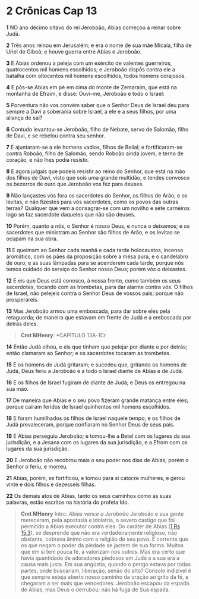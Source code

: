 # 2 Crônicas Cap 13

**1** 	NO ano décimo oitavo do rei Jeroboão, Abias começou a reinar sobre Judá.

**2** 	Três anos reinou em Jerusalém; e era o nome de sua mãe Micaía, filha de Uriel de Gibeá; e houve guerra entre Abias e Jeroboão.

**3** 	E Abias ordenou a peleja com um exército de valentes guerreiros, quatrocentos mil homens escolhidos; e Jeroboão dispôs contra ele a batalha com oitocentos mil homens escolhidos, todos homens corajosos.

**4** 	E pôs-se Abias em pé em cima do monte de Zemaraim, que está na montanha de Efraim, e disse: Ouvi-me, Jeroboão e todo o Israel:

**5** 	Porventura não vos convém saber que o Senhor Deus de Israel deu para sempre a Davi a soberania sobre Israel, a ele e a seus filhos, por uma aliança de sal?

**6** 	Contudo levantou-se Jeroboão, filho de Nebate, servo de Salomão, filho de Davi, e se rebelou contra seu senhor.

**7** 	E ajuntaram-se a ele homens vadios, filhos de Belial; e fortificaram-se contra Roboão, filho de Salomão, sendo Roboão ainda jovem, e terno de coração, e não lhes podia resistir.

**8** 	E agora julgais que podeis resistir ao reino do Senhor, que está na mão dos filhos de Davi, visto que sois uma grande multidão, e tendes convosco os bezerros de ouro que Jeroboão vos fez para deuses.

**9** 	Não lançastes vós fora os sacerdotes do Senhor, os filhos de Arão, e os levitas, e não fizestes para vós sacerdotes, como os povos das outras terras? Qualquer que vem a consagrar-se com um novilho e sete carneiros logo se faz sacerdote daqueles que não são deuses.

**10** 	Porém, quanto a nós, o Senhor é nosso Deus, e nunca o deixamos; e os sacerdotes que ministram ao Senhor são filhos de Arão, e os levitas se ocupam na sua obra.

**11** 	E queimam ao Senhor cada manhã e cada tarde holocaustos, incenso aromático, com os pães da proposição sobre a mesa pura, e o candelabro de ouro, e as suas lâmpadas para se acenderem cada tarde, porque nós temos cuidado do serviço do Senhor nosso Deus; porém vós o deixastes.

**12** 	E eis que Deus está conosco, à nossa frente, como também os seus sacerdotes, tocando com as trombetas, para dar alarme contra vós. Ó filhos de Israel, não pelejeis contra o Senhor Deus de vossos pais; porque não prosperareis.

**13** 	Mas Jeroboão armou uma emboscada, para dar sobre eles pela retaguarda; de maneira que estavam em frente de Judá e a emboscada por detrás deles.

> **Cmt MHenry**: *CAPÍTULO 13A-1Cr

**14** 	Então Judá olhou, e eis que tinham que pelejar por diante e por detrás; então clamaram ao Senhor; e os sacerdotes tocaram as trombetas.

**15** 	E os homens de Judá gritaram; e sucedeu que, gritando os homens de Judá, Deus feriu a Jeroboão e a todo o Israel diante de Abias e de Judá.

**16** 	E os filhos de Israel fugiram de diante de Judá; e Deus os entregou na sua mão.

**17** 	De maneira que Abias e o seu povo fizeram grande matança entre eles; porque caíram feridos de Israel quinhentos mil homens escolhidos.

**18** 	E foram humilhados os filhos de Israel naquele tempo; e os filhos de Judá prevaleceram, porque confiaram no Senhor Deus de seus pais.

**19** 	E Abias perseguiu Jeroboão; e tomou-lhe a Betel com os lugares da sua jurisdição, e a Jesana com os lugares da sua jurisdição, e a Efrom com os lugares da sua jurisdição.

**20** 	E Jeroboão não recobrou mais o seu poder nos dias de Abias; porém o Senhor o feriu, e morreu.

**21** 	Abias, porém, se fortificou, e tomou para si catorze mulheres, e gerou vinte e dois filhos e dezesseis filhas.

**22** 	Os demais atos de Abias, tanto os seus caminhos como as suas palavras, estão escritos na história do profeta Ido.


> **Cmt MHenry** Intro: *Abias vence a Jeroboão* Jeroboão e sua gente mereceram, pela apostasia e idolatria, o severo castigo que foi permitido a Abias executar contra eles. Do caráter de Abias ([1 Rs 15.3](../46N-1Co/15.md#3)), se desprende que não era verdadeiramente religioso, não obstante, cobrava ânimo com a religião de seu povo. É corrente que os que negam o poder da piedade se jactem de sua forma. Muitos que em si tem pouca fé, a valorizam nos outros. Mas era certo que havia quantidade de adoradores piedosos em Judá e a sua era a causa mais justa. Em sua angústia, quando o perigo estava por todas partes, onde buscariam, liberação, senão do alto? Consolo indizível é que sempre esteja aberto nosso caminho da oração ao grito da fé, e chegaram a ser mais que vencedores. Jeroboão escapou da espada de Abias, mas Deus o derrubou; não há fuga de Sua espada.
